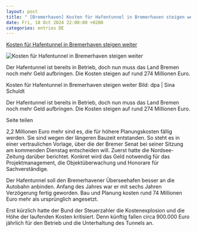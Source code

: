 ```yaml
---
layout: post
title: " [Bremerhaven] Kosten für Hafentunnel in Bremerhaven steigen weiter"
date: Fri, 18 Oct 2024 22:00:00 +0200
categories: entries DE
---
```

[Kosten für Hafentunnel in Bremerhaven steigen weiter](https://www.butenunbinnen.de/nachrichten/hafentunnel-kosten-teurer-bremerhaven-100.html)

![Kosten für Hafentunnel in Bremerhaven steigen weiter](https://www.butenunbinnen.de/bilder/hafentunnel-bremerhaven-118~_v-1280x720_c-1729259799741.jpg)

Der Hafentunnel ist bereits in Betrieb, doch nun muss das Land Bremen noch mehr Geld aufbringen. Die Kosten steigen auf rund 274 Millionen Euro.

Kosten für Hafentunnel in Bremerhaven steigen weiter Bild: dpa | Sina Schuldt

Der Hafentunnel ist bereits in Betrieb, doch nun muss das Land Bremen noch mehr Geld aufbringen. Die Kosten steigen auf rund 274 Millionen Euro.

Seite teilen

2,2 Millionen Euro mehr sind es, die für höhere Planungskosten fällig werden. Sie sind wegen der längeren Bauzeit entstanden. So steht es in einer vertraulichen Vorlage, über die der Bremer Senat bei seiner Sitzung am kommenden Dienstag entscheiden will. Zuerst hatte die Nordsee-Zeitung darüber berichtet. Konkret wird das Geld notwendig für das Projektmanagement, die Objektüberwachung und Honorare für Sachverständige.

Der Hafentunnel soll den Bremerhavener Überseehafen besser an die Autobahn anbinden. Anfang des Jahres war er mit sechs Jahren Verzögerung fertig geworden. Bau und Planung kosten rund 74 Millionen Euro mehr als ursprünglich angesetzt.

Erst kürzlich hatte der Bund der Steuerzahler die Kostenexplosion und die Höhe der laufenden Kosten kritisiert. Denn künftig fallen circa 900.000 Euro jährlich für den Betrieb und die Unterhaltung des Tunnels an.

